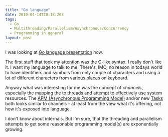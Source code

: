 ```yaml
---
title: "Go language"
date: 2010-04-14T20:18:20Z
tags:
  - Go
  - Multithreading/Parallelism/Asynchronous/Concurrency
  - Programming in general
layout: post
---
```

I was looking at [Go language presentation][1] now.

The first stuff that took my attention was the C-like syntax. I really don't like it. I want my language to talk to me. There's, IMO, no reason in todays world to have identifiers and symbols from only couple of characters and using a lot of different characters from various places on keyboard.

Anyway what was interesting for me was the concept of _channels_, especially the mapping the to threads and attempt to effectively use system resources. The [APM (Asynchronous Programming Model)][2] and/or new [Tasks][3] both looks similar to channels - at least from the view what it's offering, not how it's exposed into language.

I don't know about internals. But I'm sure, that the threading and parallelism attempts to get some reasonable programming model(s) are exponentially growing.

[1]: http://www.youtube.com/watch?v=rKnDgT73v8s
[2]: http://msdn.microsoft.com/en-us/magazine/cc163467.aspx
[3]: http://msdn.microsoft.com/en-us/library/dd235608(v=VS.100).aspx